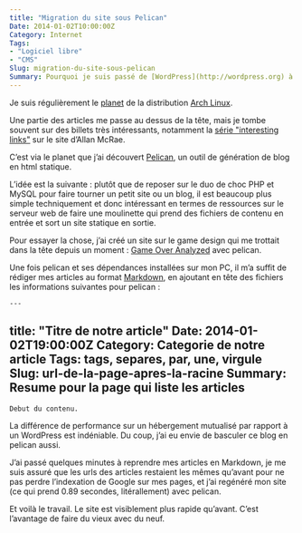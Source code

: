 ```yaml
---
title: "Migration du site sous Pelican"
Date: 2014-01-02T10:00:00Z
Category: Internet
Tags: 
- "Logiciel libre"
- "CMS"
Slug: migration-du-site-sous-pelican
Summary: Pourquoi je suis passé de [WordPress](http://wordpress.org) à [Pelican](http://blog.getpelican.com/) pour propulser ce blog.
---
```



Je suis régulièrement le [planet](https://planet.archlinux.org) de la distribution [Arch Linux](https://www.archlinux.org/). 

Une partie des articles me passe au dessus de la tête, mais je tombe souvent sur des billets très intéressants, notamment la [série "interesting links"](http://allanmcrae.com/category/links/) sur le site d’Allan McRae.

C’est via le planet que j’ai découvert [Pelican](http://blog.getpelican.com/), un outil de génération de blog en html statique.

L’idée est la suivante : plutôt que de reposer sur le duo de choc PHP et MySQL pour faire tourner un petit site ou un blog, il est beaucoup plus simple techniquement et donc intéressant en termes de ressources sur le serveur web de faire une moulinette qui prend des fichiers de contenu en entrée et sort un site statique en sortie.

Pour essayer la chose, j’ai créé un site sur le game design qui me trottait dans la tête depuis un moment : [Game Over Analyzed](http://www.game-over-analyzed.com) avec pelican.

Une fois pelican et ses dépendances installées sur mon PC, il m’a suffit de rédiger mes articles au format [Markdown](http://daringfireball.net/projects/markdown/), en ajoutant en tête des fichiers les informations suivantes pour pelican :

    ---
title: "Titre de notre article"
    Date: 2014-01-02T19:00:00Z
    Category: Categorie de notre article
    Tags: tags, separes, par, une, virgule
    Slug: url-de-la-page-apres-la-racine
    Summary: Resume pour la page qui liste les articles
---

    Debut du contenu.


La différence de performance sur un hébergement mutualisé par rapport à un WordPress est indéniable.
Du coup, j’ai eu envie de basculer ce blog en pelican aussi.

J’ai passé quelques minutes à reprendre mes articles en Markdown, je me suis assuré que les urls des articles restaient les mêmes qu’avant pour ne pas perdre l’indexation de Google sur mes pages, et j’ai regénéré mon site (ce qui prend 0.89 secondes, litérallement) avec pelican.

Et voilà le travail. Le site est visiblement plus rapide qu’avant. C’est l’avantage de faire du vieux avec du neuf.
